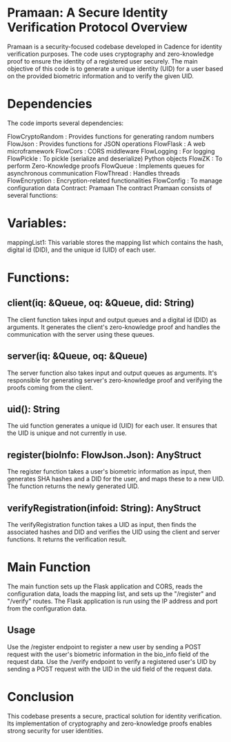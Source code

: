 # Pramaan: A Secure Identity Verification Protocol Overview
Pramaan is a security-focused codebase developed in Cadence for identity verification purposes. The code uses cryptography and zero-knowledge proof to ensure the identity of a registered user securely. The main objective of this code is to generate a unique identity (UID) for a user based on the provided biometric information and to verify the given UID.

# Dependencies
The code imports several dependencies:

FlowCryptoRandom : Provides functions for generating random numbers
FlowJson : Provides functions for JSON operations
FlowFlask : A web microframework
FlowCors : CORS middleware
FlowLogging : For logging
FlowPickle : To pickle (serialize and deserialize) Python objects
FlowZK : To perform Zero-Knowledge proofs
FlowQueue : Implements queues for asynchronous communication
FlowThread : Handles threads
FlowEncryption : Encryption-related functionalities
FlowConfig : To manage configuration data
Contract: Pramaan
The contract Pramaan consists of several functions:

# Variables:
mappingList1: This variable stores the mapping list which contains the hash, digital id (DID), and the unique id (UID) of each user.

# Functions:
## client(iq: &Queue, oq: &Queue, did: String)
The client function takes input and output queues and a digital id (DID) as arguments. It generates the client's zero-knowledge proof and handles the communication with the server using these queues.

## server(iq: &Queue, oq: &Queue)
The server function also takes input and output queues as arguments. It's responsible for generating server's zero-knowledge proof and verifying the proofs coming from the client.

## uid(): String
The uid function generates a unique id (UID) for each user. It ensures that the UID is unique and not currently in use.

## register(bioInfo: FlowJson.Json): AnyStruct
The register function takes a user's biometric information as input, then generates SHA hashes and a DID for the user, and maps these to a new UID. The function returns the newly generated UID.

## verifyRegistration(infoid: String): AnyStruct
The verifyRegistration function takes a UID as input, then finds the associated hashes and DID and verifies the UID using the client and server functions. It returns the verification result.

# Main Function
The main function sets up the Flask application and CORS, reads the configuration data, loads the mapping list, and sets up the "/register" and "/verify" routes. The Flask application is run using the IP address and port from the configuration data.

## Usage
Use the /register endpoint to register a new user by sending a POST request with the user's biometric information in the bio_info field of the request data.
Use the /verify endpoint to verify a registered user's UID by sending a POST request with the UID in the uid field of the request data.
# Conclusion
This codebase presents a secure, practical solution for identity verification. Its implementation of cryptography and zero-knowledge proofs enables strong security for user identities.
